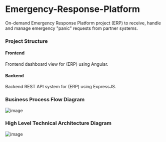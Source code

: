 # Emergency-Response-Platform
On-demand Emergency Response Platform project (ERP) to receive, handle and manage emergency "panic" requests from partner systems.

### Project Structure

#### Frontend
Frontend dashboard view for (ERP) using Angular.

#### Backend
Backend REST API system for (ERP) using ExpressJS.

### Business Process Flow Diagram

![image](https://github.com/user-attachments/assets/2e846285-0d11-4e81-af41-c8cc548c6752)

### High Level Technical Architecture Diagram

![image](https://github.com/user-attachments/assets/d04df46b-f25b-4790-abd2-c7606c0e849a)
